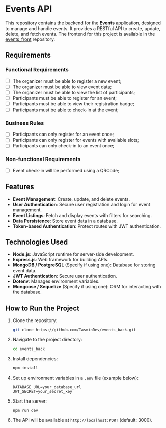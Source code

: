 # Events API  

This repository contains the backend for the **Events** application, designed to manage and handle events. It provides a RESTful API to create, update, delete, and fetch events. The frontend for this project is available in the [events_front](https://github.com/IasminDev/events_front) repository.

## Requirements

### Functional Requirements

- [ ] The organizer must be able to register a new event;
- [ ] The organizer must be able to view event data;
- [ ] The organizer must be able to view the list of participants;
- [ ] Participants must be able to register for an event;
- [ ] Participants must be able to view their registration badge;
- [ ] Participants must be able to check-in at the event;

### Business Rules

- [ ] Participants can only register for an event once;
- [ ] Participants can only register for events with available slots;
- [ ] Participants can only check-in to an event once;

### Non-functional Requirements

- [ ] Event check-in will be performed using a QRCode;

## Features  

- **Event Management**: Create, update, and delete events.  
- **User Authentication**: Secure user registration and login for event management.  
- **Event Listings**: Fetch and display events with filters for searching.  
- **Data Persistence**: Store event data in a database.  
- **Token-based Authentication**: Protect routes with JWT authentication.  

## Technologies Used  

- **Node.js**: JavaScript runtime for server-side development.  
- **Express.js**: Web framework for building APIs.  
- **MongoDB / PostgreSQL** (Specify if using one): Database for storing event data.  
- **JWT Authentication**: Secure user authentication.  
- **Dotenv**: Manages environment variables.  
- **Mongoose / Sequelize** (Specify if using one): ORM for interacting with the database.  

## How to Run the Project  

1. Clone the repository:  
   ```bash
   git clone https://github.com/IasminDev/events_back.git
   ```
2. Navigate to the project directory:  
   ```bash
   cd events_back
   ```
3. Install dependencies:  
   ```bash
   npm install
   ```
4. Set up environment variables in a `.env` file (example below):  
   ```
   DATABASE_URL=your_database_url
   JWT_SECRET=your_secret_key
   ```
5. Start the server:  
   ```bash
   npm run dev
   ```
6. The API will be available at `http://localhost:PORT` (default: 3000).  
